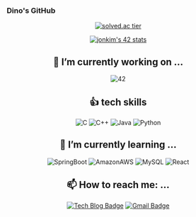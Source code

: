 ### Dino's GitHub
<div align=center>
 
[![solved.ac tier](http://mazassumnida.wtf/api/v2/generate_badge?boj=te0541)](https://solved.acte0541)

[![jonkim's 42 stats](https://badge42.vercel.app/api/v2/cl3k018dn010209l6dpaa8cl4/stats?cursusId=21&coalitionId=88)](https://github.com/JaeSeoKim/badge42)  

 <h2>🔭 I’m currently working on ...</h2>
 
  ![42](https://img.shields.io/badge/42Seoul-000000?style=for-the-badge&logo=42&logoColor=ffffff) 
  <h2> 👍 tech skills </h2>
  
  ![C](https://img.shields.io/badge/c-%2300599C.svg?style=for-the-badge&logo=c&logoColor=white)
  ![C++](https://img.shields.io/badge/c++-%2300599C.svg?style=for-the-badge&logo=c%2B%2B&logoColor=white)
  ![Java](https://img.shields.io/badge/java-%23ED8B00.svg?style=for-the-badge&logo=java&logoColor=white)
  ![Python](https://img.shields.io/badge/python-3670A0?style=for-the-badge&logo=python&logoColor=ffdd54)
  
  <h2> 🌱 I’m currently learning ...</h2>
  
  ![SpringBoot](https://img.shields.io/badge/SpringBoot-6DB33F?style=for-the-badge&logo=SpringBoot&logoColor=white)
  ![AmazonAWS](https://img.shields.io/badge/AWS-232F3E?style=for-the-badge&logo=AmazonAWS&logoColor=white)
  ![MySQL](https://img.shields.io/badge/MySQL-4479A1?style=for-the-badge&logo=MySQL&logoColor=white)
   ![React](https://img.shields.io/badge/React-61DAFB?style=for-the-badge&logo=React&logoColor=white)
  
  
 
  <h2> 📫 How to reach me: ...</h2>
  
  [![Tech Blog Badge](http://img.shields.io/badge/-Tech%20blog-black?style=flat-square&logo=github&link=https://dino9881.github.io/)](https://dino9881.github.io/)
[![Gmail Badge](https://img.shields.io/badge/Gmail-d14836?style=flat-square&logo=Gmail&logoColor=white&link=mailto:whdghthdms44@gmail.com)](mailto:whdghthdms44@gmail.com)
 </div>

<!--
**dino9881/dino9881** is a ✨ _special_ ✨ repository because its `README.md` (this file) appears on your GitHub profile.

Here are some ideas to get you started:

- 👯 I’m looking to collaborate on ...
- 🤔 I’m looking for help with ...
- 💬 Ask me about ...
- 📫 How to reach me: ...
- 😄 Pronouns: ...
- ⚡ Fun fact: ...
-->
